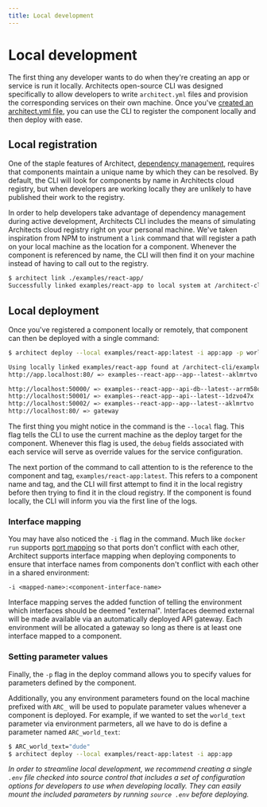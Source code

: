 ```yaml
---
title: Local development
---
```


# Local development

The first thing any developer wants to do when they're creating an app or service is run it locally. Architects open-source CLI was designed specifically to allow developers to write `architect.yml` files and provision the corresponding services on their own machine. Once you've [created an architect.yml file](/docs/configuration/architect-yml), you can use the CLI to register the component locally and then deploy with ease.

## Local registration

One of the staple features of Architect, [dependency management](/docs/configuration/dependencies), requires that components maintain a unique name by which they can be resolved. By default, the CLI will look for components by name in Architects cloud registry, but when developers are working locally they are unlikely to have published their work to the registry.

In order to help developers take advantage of dependency management during active development, Architects CLI includes the means of simulating Architects cloud registry right on your personal machine. We've taken inspiration from NPM to instrument a `link` command that will register a path on your local machine as the location for a component. Whenever the component is referenced by name, the CLI will then find it on your machine instead of having to call out to the registry.

```sh
$ architect link ./examples/react-app/
Successfully linked examples/react-app to local system at /architect-cli/examples/react-app.
```

## Local deployment

Once you've registered a component locally or remotely, that component can then be deployed with a single command:

```sh
$ architect deploy --local examples/react-app:latest -i app:app -p world_text="dude"

Using locally linked examples/react-app found at /architect-cli/examples/react-app
http://app.localhost:80/ => examples--react-app--app--latest--aklmrtvo

http://localhost:50000/ => examples--react-app--api-db--latest--arrm58dc
http://localhost:50001/ => examples--react-app--api--latest--1dzvo47x
http://localhost:50002/ => examples--react-app--app--latest--aklmrtvo
http://localhost:80/ => gateway
```

The first thing you might notice in the command is the `--local` flag. This flag tells the CLI to use the current machine as the deploy target for the component. Whenever this flag is used, the `debug` fields associated with each service will serve as override values for the service configuration.

The next portion of the command to call attention to is the reference to the component and tag, `examples/react-app:latest`. This refers to a component name and tag, and the CLI will first attempt to find it in the local registry before then trying to find it in the cloud registry. If the component is found locally, the CLI will inform you via the first line of the logs.

### Interface mapping

You may have also noticed the `-i` flag in the command. Much like `docker run` supports [port mapping](https://docs.docker.com/config/containers/container-networking/) so that ports don't conflict with each other, Architect supports interface mapping when deploying components to ensure that interface names from components don't conflict with each other in a shared environment:

```
-i <mapped-name>:<component-interface-name>
```

Interface mapping serves the added function of telling the environment which interfaces should be deemed "external". Interfaces deemed external will be made available via an automatically deployed API gateway. Each environment will be allocated a gateway so long as there is at least one interface mapped to a component.

### Setting parameter values

Finally, the `-p` flag in the deploy command allows you to specify values for parameters defined by the component.

Additionally, you any environment parameters found on the local machine prefixed with `ARC_` will be used to populate parameter values whenever a component is deployed. For example, if we wanted to set the `world_text` parameter via environment parmeters, all we have to do is define a parameter named `ARC_world_text`:

```sh
$ ARC_world_text="dude"
$ architect deploy --local examples/react-app:latest -i app:app
```

_In order to streamline local development, we recommend creating a single `.env` file checked into source control that includes a set of configuration options for developers to use when developing locally. They can easily mount the included parameters by running `source .env` before deploying._
